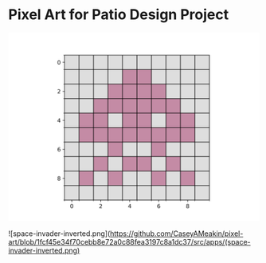 # Pixel Art for Patio Design Project

![space-invader.png](https://github.com/CaseyAMeakin/pixel-art/blob/52808ceceb6da3a2317e287d19a39fac0bee3d23/src/apps/space-invader.png)

![space-invader-inverted.png](https://github.com/CaseyAMeakin/pixel-art/blob/1fcf45e34f70cebb8e72a0c88fea3197c8a1dc37/src/apps/(space-invader-inverted.png)